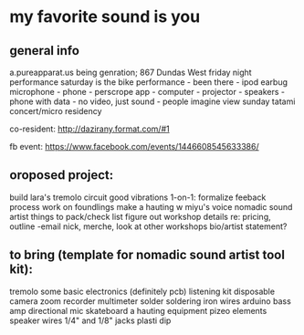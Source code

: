 # my favorite sound is you

## general info
a.pureapparat.us
being genration; 867 Dundas West
friday night performance
saturday is the bike performance - been there
	- ipod earbug microphone
	- phone
	- perscrope app
	- computer
	- projector
	- speakers
	- phone with data
	- no video, just sound
	- people imagine view
sunday tatami concert/micro residency

co-resident: http://dazirany.format.com/#1

fb event: https://www.facebook.com/events/1446608545633386/

## oroposed project:
build lara's tremolo circuit
good vibrations 1-on-1: formalize feeback process
work on foundlings 
make a hauting w miyu's voice
nomadic sound artist things to pack/check list
figure out workshop details re: pricing, outline
	-email nick, merche, look at other workshops
bio/artist statement?

## to bring (template for nomadic sound artist tool kit):
tremolo
some basic electronics (definitely pcb)
listening kit
disposable camera
zoom recorder
multimeter
solder
soldering iron
wires
arduino
bass
amp
directional mic
skateboard
a hauting equipment
pizeo elements
speaker wires
1/4" and 1/8" jacks
plasti dip

